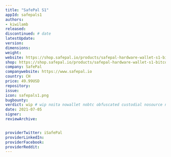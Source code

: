 ```yaml
---
title: "SafePal S1"
appId: safepals1
authors:
- kiwilamb
released: 
discontinued: # date
latestUpdate:
version:
dimensions: 
weight: 
website: https://shop.safepal.io/products/safepal-hardware-wallet-s1-bitcoin-wallet
shop: https://shop.safepal.io/products/safepal-hardware-wallet-s1-bitcoin-wallet
company: SafePal
companywebsite: https://www.safepal.io
country: CH
price: 49.99USD
repository: 
issue:
icon: safepals1.png
bugbounty:
verdict: wip # wip noita nowallet nobtc obfuscated custodial nosource nonverifiable reproducible bounty defunct
date: 2021-07-05
signer:
reviewArchive:


providerTwitter: iSafePal
providerLinkedIn: 
providerFacebook: 
providerReddit: 
---
```


